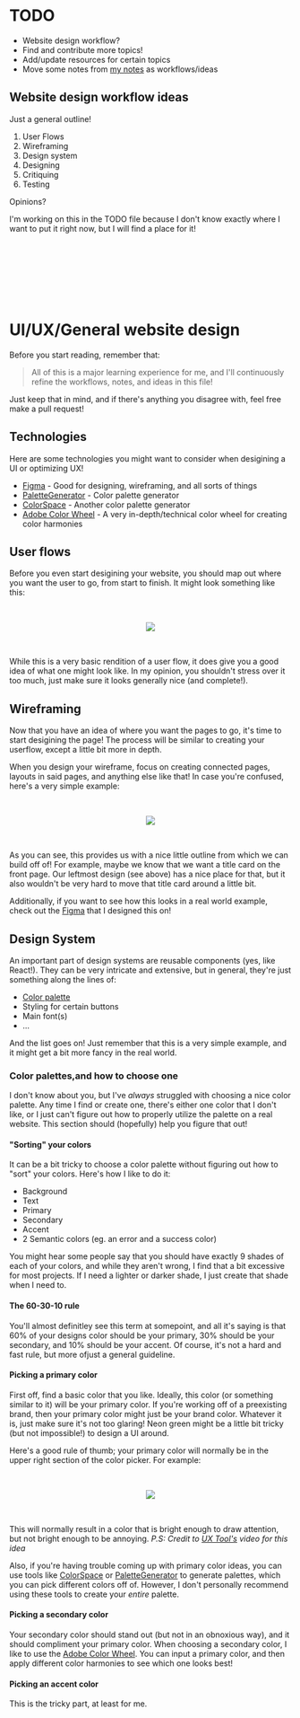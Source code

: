 # TODO

- Website design workflow?
- Find and contribute more topics!
- Add/update resources for certain topics
- Move some notes from [my notes](https://drive.google.com/drive/folders/1dsKtlQvBVS0YjssJrlLmZ9SU0yh8zz9m) as workflows/ideas

## Website design workflow ideas

Just a general outline!

1. User Flows
2. Wireframing
3. Design system
4. Designing
5. Critiquing
6. Testing

Opinions?

I'm working on this in the TODO file because I don't know exactly where I want to put it right now, but I will find a place for it!

<br></br>
<br></br>
<br></br>

# UI/UX/General website design

Before you start reading, remember that:

> All of this is a major learning experience for me, and I'll continuously refine the workflows, notes, and ideas in this file!

Just keep that in mind, and if there's anything you disagree with, feel free make a pull request!

## Technologies

Here are some technologies you might want to consider when desigining a UI or optimizing UX!

- [Figma](https://www.figma.com) - Good for designing, wireframing, and all sorts of things
- [PaletteGenerator](https://realtimecolors.com/palettes/?colors=e9e4f6-05020b-5E40BA-17102e-7756d8#generator) - Color palette generator
- [ColorSpace](https://mycolor.space/?hex=%2300766B&sub=1) - Another color palette generator
- [Adobe Color Wheel](https://color.adobe.com/create/color-wheel) - A very in-depth/technical color wheel for creating color harmonies

## User flows

Before you even start desigining your website, you should map out where you want the user to go, from start to finish. It might look something like this:

<br>
<p align="center">
  <img src="./.github/userflowexample.drawio.png"/>
</p>
<br>

While this is a very basic rendition of a user flow, it does give you a good idea of what one might look like. In my opinion, you shouldn't stress over it too much, just make sure it looks generally nice (and complete!).

## Wireframing

Now that you have an idea of where you want the pages to go, it's time to start desigining the page! The process will be similar to creating your userflow, except a little bit more in depth.

When you design your wireframe, focus on creating connected pages, layouts in said pages, and anything else like that! In case you're confused, here's a very simple example:

<br>
<p align="center">
  <img src="./.github/Main.png"/>
</p>
<br>

As you can see, this provides us with a nice little outline from which we can build off of! For example, maybe we know that we want a title card on the front page. Our leftmost design (see above) has a nice place for that, but it also wouldn't be very hard to move that title card around a little bit.

Additionally, if you want to see how this looks in a real world example, check out the [Figma](https://www.figma.com/file/Ch27DuyaY8za2Y3TAQr7Ls/MiniWorkflowsExamples?type=design&node-id=0-1&mode=design&t=DmqHs5sV2cwZ3ho0-0) that I designed this on!

## Design System

An important part of design systems are reusable components (yes, like React!). They can be very intricate and extensive, but in general, they're just something along the lines of:

- [Color palette](#color-palettesand-how-to-choose-one)
- Styling for certain buttons
- Main font(s)
- ...

And the list goes on! Just remember that this is a very simple example, and it might get a bit more fancy in the real world.

### Color palettes,and how to choose one

I don't know about you, but I've _always_ struggled with choosing a nice color palette. Any time I find or create one, there's either one color that I don't like, or I just can't figure out how to properly utilize the palette on a real website. This section should (hopefully) help you figure that out!

#### "Sorting" your colors

It can be a bit tricky to choose a color palette without figuring out how to "sort" your colors. Here's how I like to do it:

- Background
- Text
- Primary
- Secondary
- Accent
- 2 Semantic colors (eg. an error and a success color)

You might hear some people say that you should have exactly 9 shades of each of your colors, and while they aren't wrong, I find that a bit excessive for most projects. If I need a lighter or darker shade, I just create that shade when I need to.

#### The 60-30-10 rule

You'll almost definitley see this term at somepoint, and all it's saying is that 60% of your designs color should be your primary, 30% should be your secondary, and 10% should be your accent. Of course, it's not a hard and fast rule, but more ofjust a general guideline.

#### Picking a primary color

First off, find a basic color that you like. Ideally, this color (or something similar to it) will be your primary color. If you're working off of a preexisting brand, then your primary color might just be your brand color. Whatever it is, just make sure it's not too glaring! Neon green might be a little bit tricky (but not impossible!) to design a UI around.

Here's a good rule of thumb; your primary color will normally be in the upper right section of the color picker. For example:

<br>
<p align="center">
  <img src="./.github/primarycolor.png"/>
</p>
<br>

This will normally result in a color that is bright enough to draw attention, but not bright enough to be annoying. _P.S: Credit to [UX Tool's](https://www.youtube.com/watch?v=yYwEnLYT55c) video for this idea_

Also, if you're having trouble coming up with primary color ideas, you can use tools like [ColorSpace](https://mycolor.space/?hex=%2300766B&sub=1) or [PaletteGenerator](https://realtimecolors.com/palettes/?colors=e9e4f6-05020b-5E40BA-17102e-7756d8#generator) to generate palettes, which you can pick different colors off of. However, I don't personally recommend using these tools to create your _entire_ palette.

#### Picking a secondary color

Your secondary color should stand out (but not in an obnoxious way), and it should compliment your primary color. When choosing a secondary color, I like to use the [Adobe Color Wheel](https://color.adobe.com/create/color-wheel). You can input a primary color, and then apply different color harmonies to see which one looks best!

#### Picking an accent color

This is the tricky part, at least for me.
